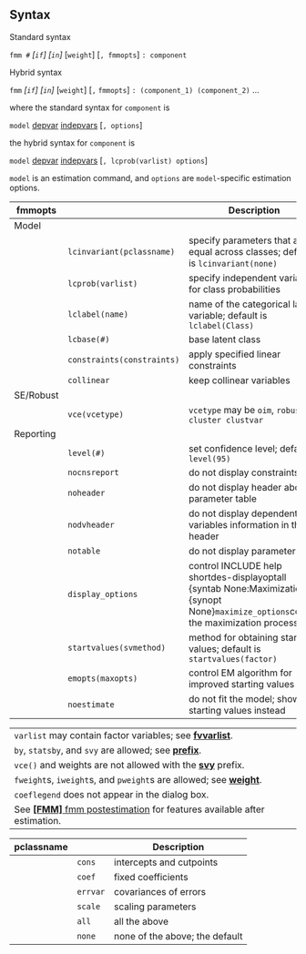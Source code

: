 ## Syntax

Standard syntax

`fmm #` _\[`if`\] \[`in`\]_ \[`weight`\]
\[`, fmmopts`\] `: component`

Hybrid syntax

`fmm` _\[`if`\] \[`in`\]_ \[`weight`\] \[`,`
`fmmopts`\] `: (component_1) (component_2)` ...

where the standard syntax for `component` is

`model`
[depvar](http://www.stata.com/help.cgi?depvar)
[indepvars](http://www.stata.com/help.cgi?indepvars)
\[`, options`\]

the hybrid syntax for `component` is

`model`
[depvar](http://www.stata.com/help.cgi?depvar)
[indepvars](http://www.stata.com/help.cgi?indepvars)
\[`, lcprob(varlist) options`\]

`model` is an estimation command, and `options` are `model`-specific
estimation options.

| fmmopts   |                                | Description                                                                                                                            |
|-----------|--------------------------------|----------------------------------------------------------------------------------------------------------------------------------------|
| Model     |                                |                                                                                                                                        |
|           | `lcinvariant(pclassname)`      | specify parameters that are equal across classes; default is `lcinvariant(none)`                                                       |
|           | `lcprob(varlist)`              | specify independent variables for class probabilities                                                                                  |
|           | `lclabel(name)`                | name of the categorical latent variable; default is `lclabel(Class)`                                                                   |
|           | `lcbase(#)`                    | base latent class                                                                                                                      |
|           | `constraints(constraints)` | apply specified linear constraints                                                                                                     |
|           | `collinear`                    | keep collinear variables                                                                                                               |
| SE/Robust |                                |                                                                                                                                        |
|           | `vce(vcetype)`                 | `vcetype` may be `oim`, `robust`, or `cluster clustvar`                                                                              |
| Reporting |                                |                                                                                                                                        |
|           | `level(#)`                     | set confidence level; default is `level(95)`                                                                                           |
|           | `nocnsreport`                  | do not display constraints                                                                                                             |
|           | `noheader`                     | do not display header above parameter table                                                                                            |
|           | `nodvheader`                   | do not display dependent variables information in the header                                                                           |
|           | `notable`                      | do not display parameter table                                                                                                         |
|           | `display_options`              | control INCLUDE help shortdes-displayoptall {syntab None:Maximization} {synopt None}`maximize_options`control the maximization process |
|           | `startvalues(svmethod)`        | method for obtaining starting values; default is `startvalues(factor)`                                                                 |
|           | `emopts(maxopts)`              | control EM algorithm for improved starting values                                                                                      |
|           | `noestimate`                   | do not fit the model; show starting values instead                                                                                     |

|                                                                                                                                                                       |     |     |
|-----------------------------------------------------------------------------------------------------------------------------------------------------------------------|-----|-----|
| `varlist` may contain factor variables; see [<strong>fvvarlist</strong>](http://www.stata.com/help.cgi?fvvarlist).                         |     |     |
| `by`, `statsby`, and `svy` are allowed; see [<strong>prefix</strong>](http://www.stata.com/help.cgi?prefix).                               |     |     |
| `vce()` and weights are not allowed with the [<strong>svy</strong>](http://www.stata.com/help.cgi?svy) prefix.                             |     |     |
| `fweight`s, `iweight`s, and `pweight`s are allowed; see [<strong>weight</strong>](http://www.stata.com/help.cgi?weight).                   |     |     |
| `coeflegend` does not appear in the dialog box.                                                                                                                       |     |     |
| See [<strong>[FMM]</strong> fmm postestimation](http://www.stata.com/help.cgi?fmm_postestimation) for features available after estimation. |     |     |

| pclassname |          | Description                    |
|------------|----------|--------------------------------|
|            | `cons`   | intercepts and cutpoints       |
|            | `coef`   | fixed coefficients             |
|            | `errvar` | covariances of errors          |
|            | `scale`  | scaling parameters             |
|            | `all`    | all the above                  |
|            | `none`   | none of the above; the default |
